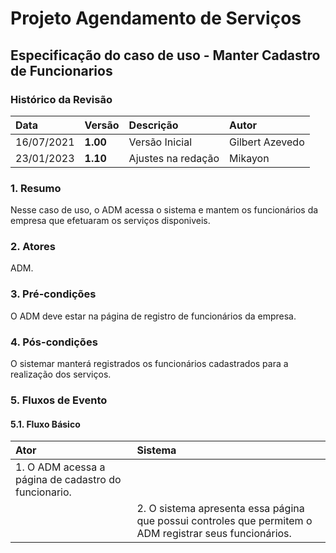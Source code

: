 # Projeto Agendamento de Serviços

## Especificação do caso de uso - Manter Cadastro de Funcionarios

### Histórico da Revisão 

|  Data  | Versão | Descrição | Autor |
|:-------|:-------|:----------|:------|
| 16/07/2021 | **1.00** | Versão Inicial  | Gilbert Azevedo |
| 23/01/2023 | **1.10** | Ajustes na redação  | Mikayon |

### 1. Resumo 

Nesse caso de uso, o ADM acessa o sistema e mantem os funcionários da empresa que efetuaram os serviços disponiveis.

### 2. Atores 

ADM.

### 3. Pré-condições

O ADM deve estar na página de registro de funcionários da empresa.

### 4. Pós-condições

O sistemar manterá registrados os funcionários cadastrados para a realização dos serviços.

### 5. Fluxos de Evento

#### 5.1. Fluxo Básico 

| Ator   | Sistema |
|:-------|:--------|
| 1. O ADM acessa a página de cadastro do funcionario. ||
|| 2. O sistema apresenta essa página que possui controles que permitem o ADM registrar seus funcionários.|
